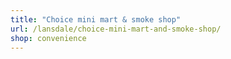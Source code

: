 ```yaml
---
title: "Choice mini mart & smoke shop"
url: /lansdale/choice-mini-mart-and-smoke-shop/
shop: convenience
---
```

